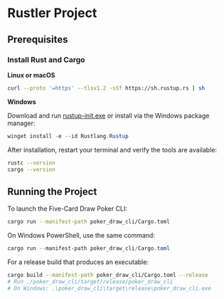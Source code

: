 # Rustler Project

## Prerequisites
### Install Rust and Cargo

**Linux or macOS**

```bash
curl --proto '=https' --tlsv1.2 -sSf https://sh.rustup.rs | sh
```

**Windows**

Download and run [rustup-init.exe](https://win.rustup.rs/) or install via
the Windows package manager:

```powershell
winget install -e --id Rustlang.Rustup
```

After installation, restart your terminal and verify the tools are available:

```bash
rustc --version
cargo --version
```

## Running the Project
To launch the Five-Card Draw Poker CLI:

```bash
cargo run --manifest-path poker_draw_cli/Cargo.toml
```

On Windows PowerShell, use the same command:

```powershell
cargo run --manifest-path poker_draw_cli/Cargo.toml
```

For a release build that produces an executable:

```bash
cargo build --manifest-path poker_draw_cli/Cargo.toml --release
# Run ./poker_draw_cli/target/release/poker_draw_cli
# On Windows: .\poker_draw_cli\target\release\poker_draw_cli.exe
```
